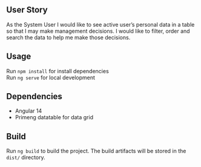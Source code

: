 ## User Story
As the System User I would like to see active user’s personal data in a table so that I may make management decisions. I would like to filter, order and search the data to help me make those decisions.  

## Usage

Run `npm install` for install dependencies  
Run `ng serve` for local development

## Dependencies

- Angular 14
- Primeng datatable for data grid

## Build

Run `ng build` to build the project. The build artifacts will be stored in the `dist/` directory.
